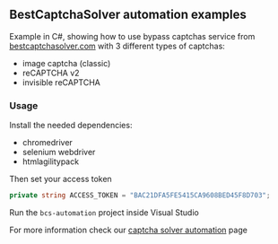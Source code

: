 BestCaptchaSolver automation examples
----

Example in C#, showing how to use bypass captchas service from [bestcaptchasolver.com](https://bestcaptchasolver.com)
with 3 different types of captchas:
- image captcha (classic)
- reCAPTCHA v2
- invisible reCAPTCHA

### Usage

Install the needed dependencies:
- chromedriver
- selenium webdriver
- htmlagilitypack

Then set your access token

```csharp
private string ACCESS_TOKEN = "BAC21DFA5FE5415CA9608BED45F8D703";
```

Run the `bcs-automation` project inside Visual Studio

For more information check our [captcha solver automation](https://bestcaptchasolver.com/captcha-solver-automation) page 